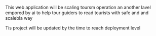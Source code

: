 This web application will be scaling toursm operation an another lavel empored by ai to help tour guiders to read tourists with safe and and scalebla way

Tis project will be updated by the time to reach deployment level
